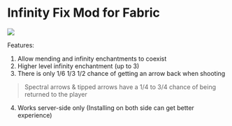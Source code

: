 Infinity Fix Mod for Fabric
=======

[![](https://jitpack.io/v/moe.hertz/infinity-fix.svg)](https://jitpack.io/#moe.hertz/infinity-fix)

Features:

1. Allow mending and infinity enchantments to coexist
2. Higher level infinity enchantment (up to 3)
3. There is only 1/6 1/3 1/2 chance of getting an arrow back when shooting
> Spectral arrows & tipped arrows have a 1/4 to 3/4 chance of being returned to the player
4. Works server-side only (Installing on both side can get better experience)
